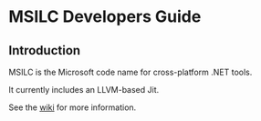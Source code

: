 # MSILC Developers Guide
## Introduction
MSILC is the Microsoft code name for cross-platform .NET tools. 

It currently includes an LLVM-based Jit.

See the [wiki](https://github.com/dotnet/llvm-msilc/wiki) for more information.
